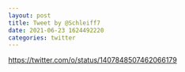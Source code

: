 ```yaml
--- 
layout: post 
title: Tweet by @Schleiff7 
date: 2021-06-23 1624492220 
categories: twitter 
--- 
```

https://twitter.com/o/status/1407848507462066179